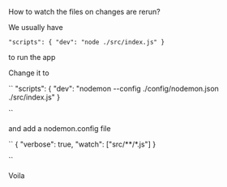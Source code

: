 How to watch the files on changes are rerun?

We usually have 

``
  "scripts": {
    "dev": "node ./src/index.js"
  }
``

to run the app

Change it to 

``
  "scripts": {
    "dev": "nodemon --config ./config/nodemon.json ./src/index.js"
  }

``

and add a nodemon.config file

``
{
  "verbose": true,
  "watch": ["src/**/*.js"]
}

``

Voila
